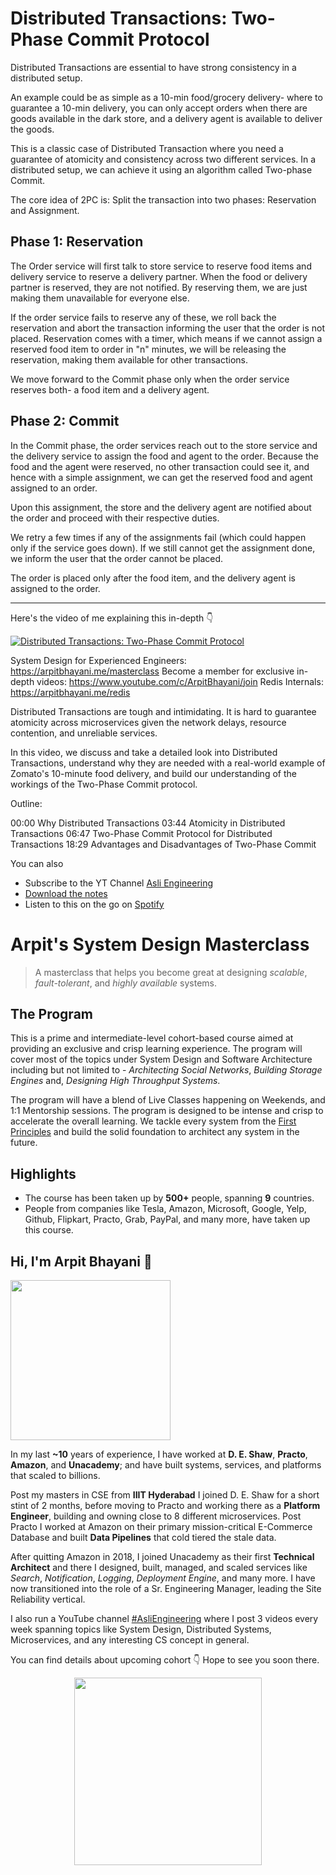 Distributed Transactions: Two-Phase Commit Protocol
===


Distributed Transactions are essential to have strong consistency in a distributed setup.

An example could be as simple as a 10-min food/grocery delivery- where to guarantee a 10-min delivery, you can only accept orders when there are goods available in the dark store, and a delivery agent is available to deliver the goods.

This is a classic case of Distributed Transaction where you need a guarantee of atomicity and consistency across two different services. In a distributed setup, we can achieve it using an algorithm called Two-phase Commit.

The core idea of 2PC is: Split the transaction into two phases: Reservation and Assignment.

## Phase 1: Reservation

The Order service will first talk to store service to reserve food items and delivery service to reserve a delivery partner. When the food or delivery partner is reserved, they are not notified. By reserving them, we are just making them unavailable for everyone else.

If the order service fails to reserve any of these, we roll back the reservation and abort the transaction informing the user that the order is not placed. Reservation comes with a timer, which means if we cannot assign a reserved food item to order in "n" minutes, we will be releasing the reservation, making them available for other transactions.

We move forward to the Commit phase only when the order service reserves both- a food item and a delivery agent.

## Phase 2: Commit

In the Commit phase, the order services reach out to the store service and the delivery service to assign the food and agent to the order. Because the food and the agent were reserved, no other transaction could see it, and hence with a simple assignment, we can get the reserved food and agent assigned to an order.

Upon this assignment, the store and the delivery agent are notified about the order and proceed with their respective duties.

We retry a few times if any of the assignments fail (which could happen only if the service goes down). If we still cannot get the assignment done, we inform the user that the order cannot be placed.

The order is placed only after the food item, and the delivery agent is assigned to the order.
<hr />


<p>Here's the video of me explaining this in-depth 👇‍</p>

[![Distributed Transactions: Two-Phase Commit Protocol](https://i.ytimg.com/vi/7FgU1D4EnpQ/mqdefault.jpg)](https://www.youtube.com/watch?v=7FgU1D4EnpQ)

System Design for Experienced Engineers: https://arpitbhayani.me/masterclass
Become a member for exclusive in-depth videos: https://www.youtube.com/c/ArpitBhayani/join
Redis Internals: https://arpitbhayani.me/redis

Distributed Transactions are tough and intimidating. It is hard to guarantee atomicity across microservices given the network delays, resource contention, and unreliable services.

In this video, we discuss and take a detailed look into Distributed Transactions, understand why they are needed with a real-world example of Zomato's 10-minute food delivery, and build our understanding of the workings of the Two-Phase Commit protocol.

Outline:

00:00 Why Distributed Transactions
03:44 Atomicity in Distributed Transactions
06:47 Two-Phase Commit Protocol for Distributed Transactions
18:29 Advantages and Disadvantages of Two-Phase Commit

You can also
 - Subscribe to the YT Channel [Asli Engineering](https://youtube.com/c/ArpitBhayani)
 - [Download the notes](https://drive.google.com/file/d/18WDFAstffIe_vGbtTz_CS117XhvDcBx3/view?usp=sharing)
 - Listen to this on the go on [Spotify](https://open.spotify.com/show/7qMoamm2iZQrsPVm6IQLoD)

# Arpit's System Design Masterclass

> A masterclass that helps you become great at designing _scalable_, _fault-tolerant_, and _highly available_ systems.

## The Program

This is a prime and intermediate-level cohort-based course aimed at providing an exclusive and crisp learning experience. The program will cover most of the topics under System Design and Software Architecture including but not limited to - _Architecting Social Networks_, _Building Storage Engines_ and, _Designing High Throughput Systems_.

The program will have a blend of Live Classes happening on Weekends, and 1:1 Mentorship sessions. The program is designed to be intense and crisp to accelerate the overall learning. We tackle every system from the [First Principles](https://en.wikipedia.org/wiki/First_principle) and build the solid foundation to architect any system in the future.


## Highlights

 - The course has been taken up by __500+__ people, spanning __9__ countries.
 - People from companies like Tesla, Amazon, Microsoft, Google, Yelp, Github, Flipkart, Practo, Grab, PayPal, and many more, have taken up this course.


## Hi, I'm Arpit Bhayani 👋

<img width="256px" src="https://arpitbhayani.me/static/img/arpit.jpg" />

In my last **~10** years of experience, I have worked at **D. E. Shaw**, **Practo**, **Amazon**, and **Unacademy**; and have built systems, services, and platforms that scaled to billions.

Post my masters in CSE from **IIIT Hyderabad** I joined D. E. Shaw for a short stint of 2 months, before moving to Practo and working there as a **Platform Engineer**, building and owning close to 8 different microservices. Post Practo I worked at Amazon on their primary mission-critical E-Commerce Database and built **Data Pipelines** that cold tiered the stale data.

After quitting Amazon in 2018, I joined Unacademy as their first **Technical Architect** and there I designed, built, managed, and scaled services like _Search_, _Notification_, _Logging_, _Deployment Engine_, and many more. I have now transitioned into the role of a Sr. Engineering Manager, leading the Site Reliability vertical.

I also run a YouTube channel [#AsliEngineering](https://www.youtube.com/c/ArpitBhayani) where I post 3 videos every week spanning topics like System Design, Distributed Systems, Microservices, and any interesting CS concept in general.

You can find details about upcoming cohort 👇‍ Hope to see you soon there.

<center>
<a target="_blank" href="https://arpitbhayani.me/masterclass">
<img src="https://user-images.githubusercontent.com/4745789/137859181-d4499cf4-ce65-4466-8b88-a078ece0f081.PNG" width="300px" />
</a>
</center>